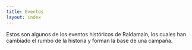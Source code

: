 ```yaml
---
title: Eventos
layout: index
---
```


Estos son algunos de los eventos históricos de Raldamain, los cuales han cambiado el rumbo de la historia y forman la base de una campaña.